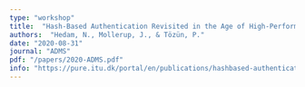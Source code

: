 ```yaml
---
type: "workshop"
title:  "Hash-Based Authentication Revisited in the Age of High-Performance Computers"
authors:  "Hedam, N., Mollerup, J., & Tözün, P."
date: "2020-08-31"
journal: "ADMS"
pdf: "/papers/2020-ADMS.pdf"
info: "https://pure.itu.dk/portal/en/publications/hashbased-authentication-revisited-in-the-age-of-highperformance-computers(8d8fe452-949e-4ecf-8b0d-e672fc939f86).html"
---
```


